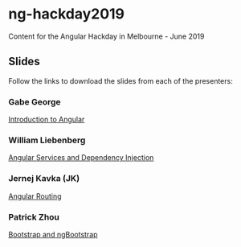 # ng-hackday2019

Content for the Angular Hackday in Melbourne - June 2019

## Slides

Follow the links to download the slides from each of the presenters:

### Gabe George

[Introduction to Angular](https://speakerdeck.com/gabrielgeorge/angular-hackday-melbourne-2019-introduction-to-angular)

### William Liebenberg

[Angular Services and Dependency Injection](https://www.slideshare.net/WilliamLiebenberg/angular-8-services-and-dependency-injection-william-liebenberg)

### Jernej Kavka (JK)

[Angular Routing](https://www.slideshare.net/JernejKavka/angular-routing-angular-hack-day-melbourne-2019)

### Patrick Zhou

[Bootstrap and ngBootstrap](https://www.slideshare.net/PatrickZhao12/angular-bootstrapintro)
